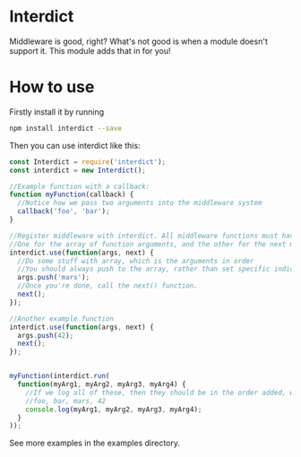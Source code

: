 # Interdict
Middleware is good, right? What's not good is when a module doesn't support it. This module adds that in for you!

# How to use
Firstly install it by running
```bash
npm install interdict --save
```

Then you can use interdict like this:
```javascript
const Interdict = require('interdict');
const interdict = new Interdict();

//Example function with a callback:
function myFunction(callback) {
  //Notice how we pass two arguments into the middleware system
  callback('foo', 'bar');
}

//Register middleware with interdict. All middleware functions must have two arguments:
//One for the array of function arguments, and the other for the next middleware function
interdict.use(function(args, next) {
  //Do some stuff with array, which is the arguments in order
  //You should always push to the array, rather than set specific indices
  args.push('mars');
  //Once you're done, call the next() function.
  next();
});

//Another example function
interdict.use(function(args, next) {
  args.push(42);
  next();
});


myFunction(interdict.run(
  function(myArg1, myArg2, myArg3, myArg4) {
    //If we log all of these, then they should be in the order added, which is:
    //foo, bar, mars, 42
    console.log(myArg1, myArg2, myArg3, myArg4);
  }
));

```

See more examples in the examples directory.
